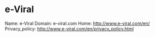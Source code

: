 
# e-Viral

Name: e-Viral
Domain: e-viral.com
Home: http://www.e-viral.com/en/
Privacy_policy: http://www.e-viral.com/en/privacy_policy.html
